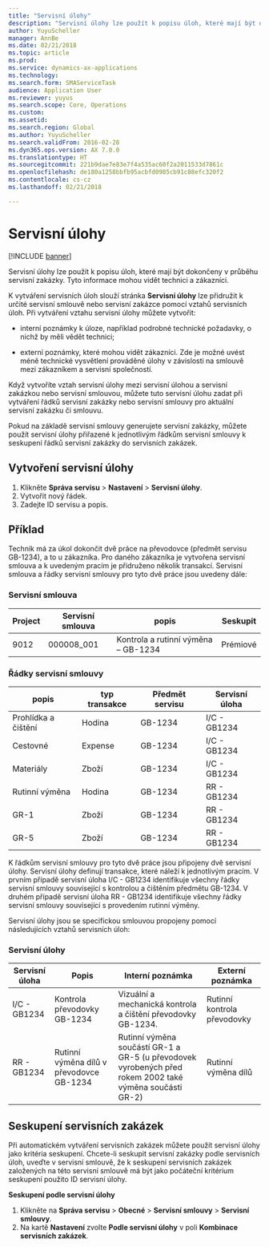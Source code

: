 ```yaml
---
title: "Servisní úlohy"
description: "Servisní úlohy lze použít k popisu úloh, které mají být dokončeny v průběhu servisní zakázky. Tyto informace mohou vidět technici a zákazníci."
author: YuyuScheller
manager: AnnBe
ms.date: 02/21/2018
ms.topic: article
ms.prod: 
ms.service: dynamics-ax-applications
ms.technology: 
ms.search.form: SMAServiceTask
audience: Application User
ms.reviewer: yuyus
ms.search.scope: Core, Operations
ms.custom: 
ms.assetid: 
ms.search.region: Global
ms.author: YuyuScheller
ms.search.validFrom: 2016-02-28
ms.dyn365.ops.version: AX 7.0.0
ms.translationtype: HT
ms.sourcegitcommit: 221b9dae7e83e7f4a535ac60f2a2011533d7861c
ms.openlocfilehash: de180a1258bbfb95acbfd0985cb91c88efc320f2
ms.contentlocale: cs-cz
ms.lasthandoff: 02/21/2018

---
```


# <a name="service-tasks"></a>Servisní úlohy  

[!INCLUDE [banner](../includes/banner.md)]

Servisní úlohy lze použít k popisu úloh, které mají být dokončeny v průběhu servisní zakázky.
Tyto informace mohou vidět technici a zákazníci.

K vytváření servisních úloh slouží stránka **Servisní úlohy** lze přidružit k určité servisní smlouvě nebo servisní zakázce pomocí vztahů servisních úloh. Při vytváření vztahu servisní úlohy můžete vytvořit:

-  interní poznámky k úloze, například podrobné technické požadavky, o nichž by měli vědět technici;

-  externí poznámky, které mohou vidět zákazníci. Zde je možné uvést méně technické vysvětlení prováděné úlohy v závislosti na smlouvě mezi zákazníkem a servisní společností.

Když vytvoříte vztah servisní úlohy mezi servisní úlohou a servisní zakázkou nebo servisní smlouvou, můžete tuto servisní úlohu zadat při vytváření řádků servisní zakázky nebo servisní smlouvy pro aktuální servisní zakázku či smlouvu.

Pokud na základě servisní smlouvy generujete servisní zakázky, můžete použít servisní úlohy přiřazené k jednotlivým řádkům servisní smlouvy k seskupení řádků servisní zakázky do servisních zakázek.

## <a name="create-a-service-task"></a>Vytvoření servisní úlohy

1. Klikněte **Správa servisu** \> **Nastavení** \> **Servisní úlohy**.
2. Vytvořit nový řádek.
3. Zadejte ID servisu a popis.

## <a name="example"></a>Příklad

Technik má za úkol dokončit dvě práce na převodovce (předmět servisu GB-1234), a to u zákazníka. Pro daného zákazníka je vytvořena servisní smlouva a k uvedeným pracím je přidruženo několik transakcí. Servisní smlouva a řádky servisní smlouvy pro tyto dvě práce jsou uvedeny dále:

### <a name="service-agreement"></a>Servisní smlouva

| Project | Servisní smlouva | popis                                  | Seskupit   |
|---------|-------------------|----------------------------------------------|---------|
| 9012    | 000008\_001       | Kontrola a rutinní výměna – GB-1234 | Prémiové |

### <a name="service-agreement-lines"></a>Řádky servisní smlouvy

| popis             | typ transakce | Předmět servisu | Servisní úloha |
|-------------------------|------------------|----------------|--------------|
| Prohlídka a čištění | Hodina             | GB-1234        | I/C - GB1234 |
| Cestovné                  | Expense          | GB-1234        | I/C - GB1234 |
| Materiály               | Zboží             | GB-1234        | I/C - GB1234 |
| Rutinní výměna     | Hodina             | GB-1234        | RR - GB1234  |
| GR-1                    | Zboží             | GB-1234        | RR - GB1234  |
| GR-5                    | Zboží             | GB-1234        | RR - GB1234  |

K řádkům servisní smlouvy pro tyto dvě práce jsou připojeny dvě servisní úlohy. Servisní úlohy definují transakce, které náleží k jednotlivým pracím. V prvním případě servisní úloha I/C - GB1234 identifikuje všechny řádky servisní smlouvy související s kontrolou a čištěním předmětu GB-1234. V druhém případě servisní úloha RR - GB1234 identifikuje všechny řádky servisní smlouvy související s provedením rutinní výměny.

Servisní úlohy jsou se specifickou smlouvou propojeny pomocí následujících vztahů servisních úloh:

### <a name="service-tasks"></a>Servisní úlohy

| Servisní úloha | Popis                             | Interní poznámka                                                                                                                 | Externí poznámka                 |
|--------------|-----------------------------------------|-------------------------------------------------------------------------------------------------------------------------------|-------------------------------|
| I/C - GB1234 | Kontrola převodovky GB-1234           | Vizuální a mechanická kontrola a čištění převodovky GB-1234.                                                              | Rutinní kontrola převodovky |
| RR - GB1234  | Rutinní výměna dílů v převodovce GB-1234 | Rutinní výměna součástí GR-1 a GR-5 (u převodovek vyrobených před rokem 2002 také výměna součásti GR-2) | Rutinní výměna dílů  |

## <a name="group-service-orders"></a>Seskupení servisních zakázek

Při automatickém vytváření servisních zakázek můžete použít servisní úlohy jako kritéria seskupení. Chcete-li seskupit servisní zakázky podle servisních úloh, uveďte v servisní smlouvě, že k seskupení servisních zakázek založených na této servisní smlouvě má být jako počáteční kritérium seskupení použito ID servisní úlohy.

**Seskupení podle servisní úlohy**

1. Klikněte na **Správa servisu** \> **Obecné** \> **Servisní smlouvy** \> **Servisní smlouvy**.
2. Na kartě **Nastavení** zvolte **Podle servisní úlohy** v poli **Kombinace servisních zakázek**.



